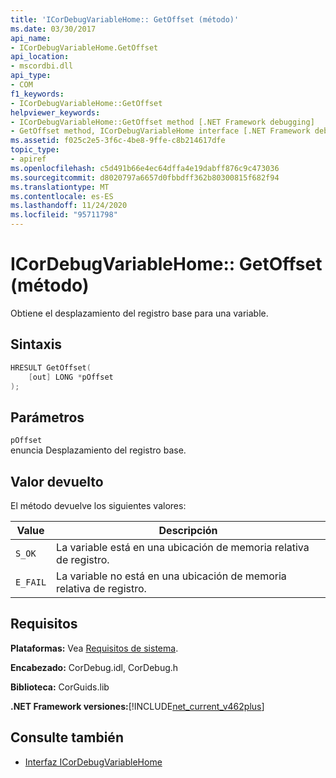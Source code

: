 ```yaml
---
title: 'ICorDebugVariableHome:: GetOffset (método)'
ms.date: 03/30/2017
api_name:
- ICorDebugVariableHome.GetOffset
api_location:
- mscordbi.dll
api_type:
- COM
f1_keywords:
- ICorDebugVariableHome::GetOffset
helpviewer_keywords:
- ICorDebugVariableHome::GetOffset method [.NET Framework debugging]
- GetOffset method, ICorDebugVariableHome interface [.NET Framework debugging]
ms.assetid: f025c2e5-3f6c-4be8-9ffe-c8b214617dfe
topic_type:
- apiref
ms.openlocfilehash: c5d491b66e4ec64dffa4e19dabff876c9c473036
ms.sourcegitcommit: d8020797a6657d0fbbdff362b80300815f682f94
ms.translationtype: MT
ms.contentlocale: es-ES
ms.lasthandoff: 11/24/2020
ms.locfileid: "95711798"
---
```

# <a name="icordebugvariablehomegetoffset-method"></a>ICorDebugVariableHome:: GetOffset (método)

Obtiene el desplazamiento del registro base para una variable.  
  
## <a name="syntax"></a>Sintaxis  
  
```cpp  
HRESULT GetOffset(  
    [out] LONG *pOffset  
);  
```  
  
## <a name="parameters"></a>Parámetros  

 `pOffset`  
 enuncia Desplazamiento del registro base.  
  
## <a name="return-value"></a>Valor devuelto  

 El método devuelve los siguientes valores:  
  
|Value|Descripción|  
|-----------|-----------------|  
|`S_OK`|La variable está en una ubicación de memoria relativa de registro.|  
|`E_FAIL`|La variable no está en una ubicación de memoria relativa de registro.|  
  
## <a name="requirements"></a>Requisitos  

 **Plataformas:** Vea [Requisitos de sistema](../../get-started/system-requirements.md).  
  
 **Encabezado:** CorDebug.idl, CorDebug.h  
  
 **Biblioteca:** CorGuids.lib  
  
 **.NET Framework versiones:**[!INCLUDE[net_current_v462plus](../../../../includes/net-current-v462plus-md.md)]  
  
## <a name="see-also"></a>Consulte también

- [Interfaz ICorDebugVariableHome](icordebugvariablehome-interface.md)
